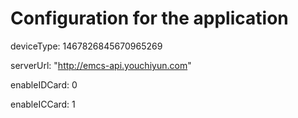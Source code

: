 # Configuration for the application


deviceType: 1467826845670965269

serverUrl: "http://emcs-api.youchiyun.com"

enableIDCard: 0

enableICCard: 1